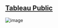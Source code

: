 ## [Tableau Public](https://public.tableau.com/app/profile/deepali.kank/viz/imo/Dashboard1)

![image](https://github.com/user-attachments/assets/22990c0b-b6ae-4ee3-b7ff-b33f18a24d93)
